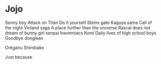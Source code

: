 # **Jojo**

Sonny boy
Attack on Titan
Do it yourself
Steins gate
Kaguya sama
Call of the night
Vinland saga
A place further than the universe
Rascal does not dream of bunny girl senpai
Insomniacs
Komi
Daily lives of high school boys
Goodbye donglees

Oregairu
Shirobako

Just because 